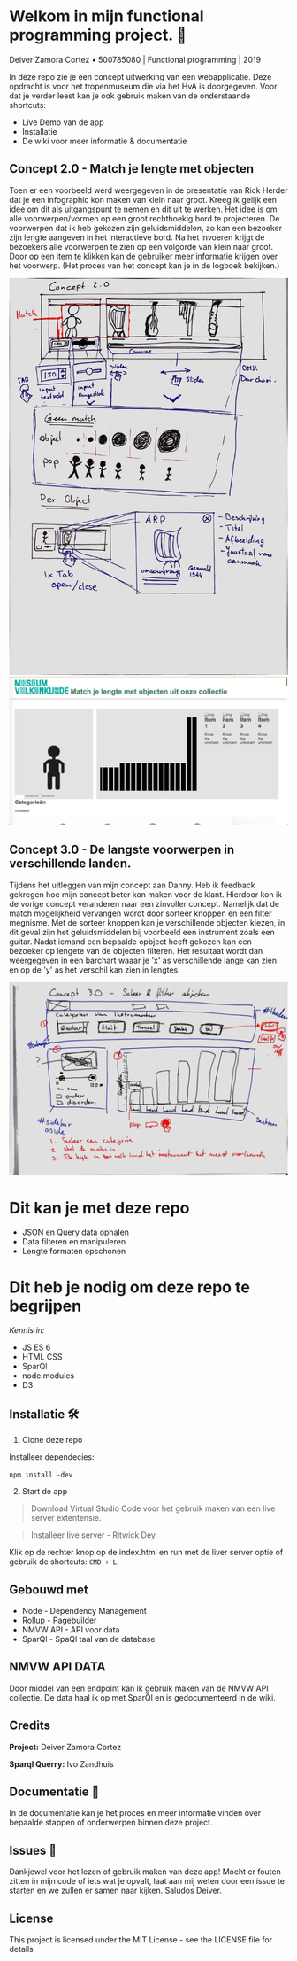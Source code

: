 # Welkom in mijn functional programming project. 🔱
Deiver Zamora Cortez • 500785080 | Functional programming | 2019

In deze repo zie je een concept uitwerking van een webapplicatie. Deze opdracht is voor het tropenmuseum die via het HvA is doorgegeven.
Voor dat je verder leest kan je ook gebruik maken van de onderstaande shortcuts:
* Live Demo van de app
* Installatie
* De wiki voor meer informatie & documentatie


## Concept 2.0 - Match je lengte met objecten
Toen er een voorbeeld werd weergegeven in de presentatie van Rick Herder dat je een infographic kon maken van klein naar groot. Kreeg ik gelijk een idee om dit als uitgangspunt te nemen en dit uit te werken. Het idee is om alle voorwerpen/vormen op een groot rechthoekig 
bord te projecteren. De voorwerpen dat ik heb gekozen zijn geluidsmiddelen, zo kan een bezoeker zijn lengte aangeven in het interactieve bord. Na het invoeren krijgt de bezoekers alle voorwerpen te zien op een volgorde van klein naar groot. Door op een item te klikken kan de gebruiker meer informatie krijgen over het voorwerp. (Het proces van het concept kan je in de logboek bekijken.)

![Concept tekening 1](https://github.com/Loquino/functional-programming/blob/master/Proces%20afbeeldingen/Foto-11.jpg)
![Aantekeningen](https://github.com/Loquino/functional-programming/blob/master/Proces%20afbeeldingen/Foto-12.png)


## Concept 3.0 - De langste voorwerpen in verschillende landen.
Tijdens het uitleggen van mijn concept aan Danny. Heb ik feedback gekregen hoe mijn concept beter kon maken voor de klant. Hierdoor kon ik de vorige concept veranderen naar een zinvoller concept. Namelijk dat de match mogelijkheid vervangen wordt door sorteer knoppen en een filter megnisme. Met de sorteer knoppen kan je verschillende objecten kiezen, in dit geval zijn het geluidsmiddelen bij voorbeeld een instrument zoals een guitar. Nadat iemand een bepaalde opbject heeft gekozen kan een bezoeker op lengete van de objecten filteren. Het resultaat wordt dan weergegeven in een barchart waaar je 'x' as verschillende lange kan zien en op de 'y' as het verschil kan zien in lengtes.  

![Aantekeningen](https://github.com/Loquino/functional-programming/blob/master/Proces%20afbeeldingen/foto-13.jpg)


# Dit kan je met deze repo
* JSON en Query data ophalen
* Data filteren en manipuleren
* Lengte formaten opschonen

# Dit heb je nodig om deze repo te begrijpen
_Kennis in:_
* JS ES 6
* HTML CSS
* SparQl 
* node modules
* D3 
 

## Installatie 🛠

1. Clone deze repo

Installeer dependecies:

`npm install -dev`

2. Start de app

> Download Virtual Studio Code voor het gebruik maken van een live server extentensie.

> Installeer live server - Ritwick Dey

Klik op de rechter knop op de index.html en run met de liver server optie of gebruik de shortcuts: `CMD + L`.

## Gebouwd met
* Node - Dependency Management
* Rollup - Pagebuilder
* NMVW API - API voor data
* SparQl - SpaQl taal van de database

## NMVW API DATA
Door middel van een endpoint kan ik gebruik maken van de NMVW API collectie. De data haal ik op met SparQl en is gedocumenteerd in de wiki.

## Credits
**Project:** Deiver Zamora Cortez

**Sparql Querry:** Ivo Zandhuis


## Documentatie 📖
In de documentatie kan je het proces en meer informatie vinden over bepaalde stappen of onderwerpen binnen deze project.

## Issues 🍐
Dankjewel voor het lezen of gebruik maken van deze app! Mocht er fouten zitten in mijn code of iets wat je opvalt, laat aan mij weten door een issue te starten en we zullen er samen naar kijken. Saludos Deiver.

## License
This project is licensed under the MIT License - see the LICENSE file for details
